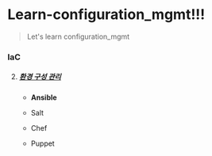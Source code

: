 # Learn-configuration_mgmt!!!
> Let's learn configuration_mgmt

### IaC

2. ##### [환경 구성 관리](https://github.com/YounHS/Infrastructure_as_Code/tree/main/configuration_management)

   - **Ansible**

   - Salt

   - Chef

   - Puppet

